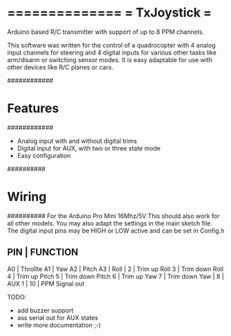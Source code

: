 ==============
= TxJoystick =
==============
Arduino based R/C transmitter with support of up to 8 PPM channels.

This software was written for the control of a quadrocopter with 4 analog input channels for steering and 4 digital inputs for various other tasks like arm/disarm or switching sensor modes.
It is easy adaptable for use with other devices like R/C planes or cars.

############
# Features #
############
* Analog input with and without digital trims
* Digital input for AUX, with two or three state mode
* Easy configuration

##########
# Wiring #
##########
For the Arduino Pro Mini 16Mhz/5V 
This should also work for all other models.
You may also adapt the settings in the main sketch file.
The digital input pins may be HIGH or LOW active and can be set in Config.h

PIN  |  FUNCTION
----------------
A0   |  Throllte
A1   |  Yaw
A2   |  Pitch
A3   |  Roll
     |
2    |  Trim up Roll
3    |  Trim down Roll
4    |  Trim up Pitch
5    |  Trim down Pitch
6    |  Trim up Yaw
7    |  Trim down Yaw
     |
8    |  AUX 1
     |
10   |  PPM Signal out

TODO:
* add buzzer support
* ass serial out for AUX states
* write more documentation ;-)
